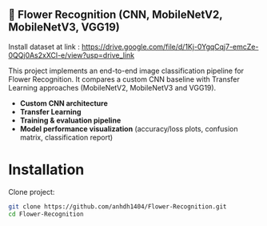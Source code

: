 ## 🌸 Flower Recognition (CNN, MobileNetV2, MobileNetV3, VGG19)
Install dataset at link : https://drive.google.com/file/d/1Kj-0YgqCqj7-emcZe-0QQj0As2xXCl-e/view?usp=drive_link


This project implements an end-to-end image classification pipeline for Flower Recognition.
It compares a custom CNN baseline with Transfer Learning approaches (MobileNetV2, MobileNetV3 and VGG19).

- **Custom CNN architecture**
- **Transfer Learning** 
- **Training & evaluation pipeline**
- **Model performance visualization** (accuracy/loss plots, confusion matrix, classification report)

# Installation

Clone project:

```bash
git clone https://github.com/anhdh1404/Flower-Recognition.git
cd Flower-Recognition

